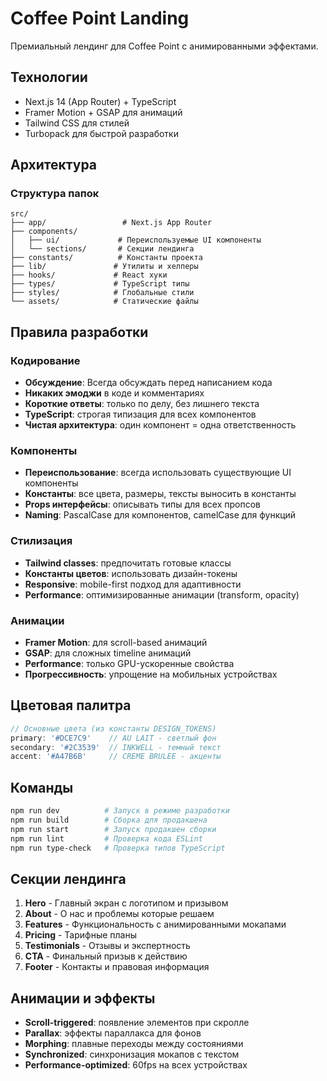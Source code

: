 # Coffee Point Landing

Премиальный лендинг для Coffee Point с анимированными эффектами.

## Технологии
- Next.js 14 (App Router) + TypeScript
- Framer Motion + GSAP для анимаций
- Tailwind CSS для стилей
- Turbopack для быстрой разработки

## Архитектура

### Структура папок
```
src/
├── app/                 # Next.js App Router
├── components/
│   ├── ui/             # Переиспользуемые UI компоненты
│   └── sections/       # Секции лендинга
├── constants/          # Константы проекта
├── lib/               # Утилиты и хелперы
├── hooks/             # React хуки
├── types/             # TypeScript типы
├── styles/            # Глобальные стили
└── assets/            # Статические файлы
```

## Правила разработки

### Кодирование
- **Обсуждение**: Всегда обсуждать перед написанием кода
- **Никаких эмоджи** в коде и комментариях
- **Короткие ответы**: только по делу, без лишнего текста
- **TypeScript**: строгая типизация для всех компонентов
- **Чистая архитектура**: один компонент = одна ответственность

### Компоненты
- **Переиспользование**: всегда использовать существующие UI компоненты
- **Константы**: все цвета, размеры, тексты выносить в константы
- **Props интерфейсы**: описывать типы для всех пропсов
- **Naming**: PascalCase для компонентов, camelCase для функций

### Стилизация
- **Tailwind classes**: предпочитать готовые классы
- **Константы цветов**: использовать дизайн-токены
- **Responsive**: mobile-first подход для адаптивности
- **Performance**: оптимизированные анимации (transform, opacity)

### Анимации
- **Framer Motion**: для scroll-based анимаций
- **GSAP**: для сложных timeline анимаций
- **Performance**: только GPU-ускоренные свойства
- **Прогрессивность**: упрощение на мобильных устройствах

## Цветовая палитра
```typescript
// Основные цвета (из константы DESIGN_TOKENS)
primary: '#DCE7C9'    // AU LAIT - светлый фон
secondary: '#2C3539'  // INKWELL - темный текст  
accent: '#A47B6B'     // CREME BRULEE - акценты
```

## Команды

```bash
npm run dev          # Запуск в режиме разработки
npm run build        # Сборка для продакшена
npm run start        # Запуск продакшен сборки
npm run lint         # Проверка кода ESLint
npm run type-check   # Проверка типов TypeScript
```

## Секции лендинга

1. **Hero** - Главный экран с логотипом и призывом
2. **About** - О нас и проблемы которые решаем
3. **Features** - Функциональность с анимированными мокапами
4. **Pricing** - Тарифные планы
5. **Testimonials** - Отзывы и экспертность
6. **CTA** - Финальный призыв к действию
7. **Footer** - Контакты и правовая информация

## Анимации и эффекты

- **Scroll-triggered**: появление элементов при скролле
- **Parallax**: эффекты параллакса для фонов
- **Morphing**: плавные переходы между состояниями
- **Synchronized**: синхронизация мокапов с текстом
- **Performance-optimized**: 60fps на всех устройствах
